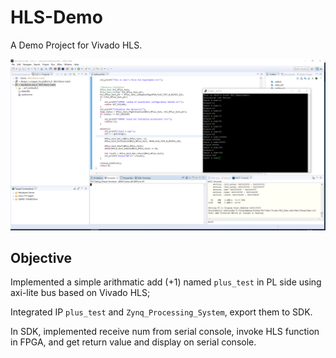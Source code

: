 # HLS-Demo
A Demo Project for Vivado HLS.

![](Images/1.png)

## Objective
Implemented a simple arithmatic add (+1) named `plus_test` in PL side using axi-lite bus based on Vivado HLS;

Integrated IP `plus_test` and `Zynq_Processing_System`, export them to SDK.

In SDK, implemented receive num from serial console, invoke HLS function in FPGA, and get return value and display on serial console.
